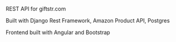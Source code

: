 REST API for giftstr.com

Built with Django Rest Framework, Amazon Product API, Postgres

Frontend built with Angular and Bootstrap
